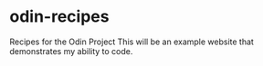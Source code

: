 # odin-recipes
Recipes for the Odin Project
This will be an example website that demonstrates my ability to code.
